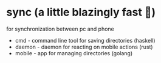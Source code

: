 # sync (a little blazingly fast 🚀)
for synchronization between pc and phone

- cmd - command line tool for saving directories (haskell)
- daemon - daemon for reacting on mobile actions (rust)
- mobile - app for managing directories (golang)